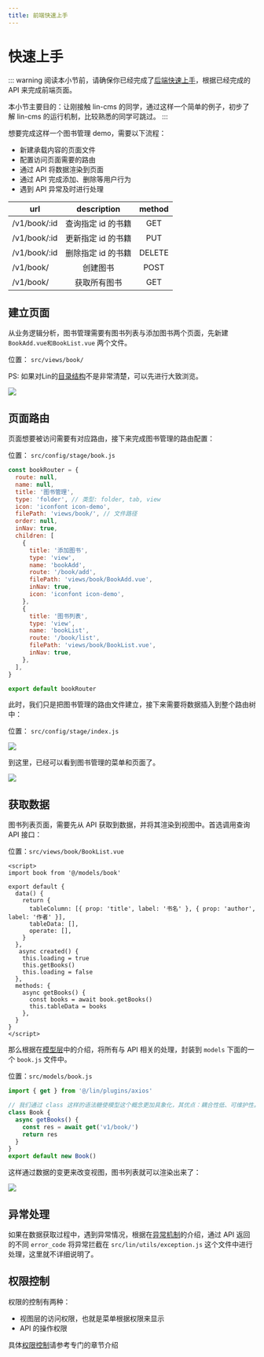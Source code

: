```yaml
---
title: 前端快速上手
---
```


# 快速上手

::: warning
阅读本小节前，请确保你已经完成了[后端快速上手](./backend-demo.md)，根据已经完成的 API 来完成前端页面。

本小节主要目的：让刚接触 lin-cms 的同学，通过这样一个简单的例子，初步了解 lin-cms 的运行机制，比较熟悉的同学可跳过。
:::

想要完成这样一个图书管理 demo，需要以下流程：

- 新建承载内容的页面文件
- 配置访问页面需要的路由
- 通过 API 将数据渲染到页面
- 通过 API 完成添加、删除等用户行为
- 遇到 API 异常及时进行处理

<!-- 一个图书管理模块，首先包括图书列表查看和图书添加功能，我们需要这样两个页面承载，想要访问页面就需要规定相关的路由，通过路由我们访问到了页面，这时候就要获取api数据渲染到页面上，在获取数据的过程中，如果发现异常要及时进行处理。 -->


| url             |      description      | method |
| --------------- | :-------------------: | :----: |
| /v1/book/:id    |  查询指定 id 的书籍   |  GET   |
| /v1/book/:id    |  更新指定 id 的书籍   |  PUT   |
| /v1/book/:id    |  删除指定 id 的书籍   | DELETE |
| /v1/book/       |       创建图书        |  POST  |
| /v1/book/       |     获取所有图书      |  GET   |

## 建立页面

从业务逻辑分析，图书管理需要有图书列表与添加图书两个页面，先新建 `BookAdd.vue和BookList.vue` 两个文件。

位置： `src/views/book/`

PS: 如果对Lin的[目录结构](../../client/catalog.md)不是非常清楚，可以先进行大致浏览。

<img-wrapper>
  <img src="https://consumerminiaclprd01.blob.core.chinacloudapi.cn/miniappbackground/sfgmember/lin/docs/book.png">
</img-wrapper>

## 页面路由

页面想要被访问需要有对应路由，接下来完成图书管理的路由配置：

位置： `src/config/stage/book.js`

```js
const bookRouter = {
  route: null,
  name: null,
  title: '图书管理',
  type: 'folder', // 类型: folder, tab, view
  icon: 'iconfont icon-demo',
  filePath: 'views/book/', // 文件路径
  order: null,
  inNav: true,
  children: [
    {
      title: '添加图书',
      type: 'view',
      name: 'bookAdd',
      route: '/book/add',
      filePath: 'views/book/BookAdd.vue',
      inNav: true,
      icon: 'iconfont icon-demo',
    },
    {
      title: '图书列表',
      type: 'view',
      name: 'bookList',
      route: '/book/list',
      filePath: 'views/book/BookList.vue',
      inNav: true,
    },
  ],
}

export default bookRouter

```

此时，我们只是把图书管理的路由文件建立，接下来需要将数据插入到整个路由树中：

位置： `src/config/stage/index.js`

<img-wrapper>
  <img src="https://consumerminiaclprd01.blob.core.chinacloudapi.cn/miniappbackground/sfgmember/lin/docs/book10.png">
</img-wrapper>

到这里，已经可以看到图书管理的菜单和页面了。

<img-wrapper>
  <img src="https://consumerminiaclprd01.blob.core.chinacloudapi.cn/miniappbackground/sfgmember/lin/docs/book8.png">
</img-wrapper>

## 获取数据

图书列表页面，需要先从 API 获取到数据，并将其渲染到视图中。首选调用查询 API 接口：

位置：`src/views/book/BookList.vue`

```vue
<script>
import book from '@/models/book'

export default {
  data() {
    return {
      tableColumn: [{ prop: 'title', label: '书名' }, { prop: 'author', label: '作者' }],
      tableData: [],
      operate: [],
    }
  },
   async created() {
    this.loading = true
    this.getBooks()
    this.loading = false
  },
  methods: {
    async getBooks() {
      const books = await book.getBooks()
      this.tableData = books
    },
  }
}
</script>
```


那么根据在[模型层](../../client/model.md)中的介绍，将所有与 API 相关的处理，封装到 `models` 下面的一个 `book.js` 文件中。

位置：`src/models/book.js`

```js
import { get } from '@/lin/plugins/axios'

// 我们通过 class 这样的语法糖使模型这个概念更加具象化，其优点：耦合性低、可维护性。
class Book {
  async getBooks() {
    const res = await get('v1/book/')
    return res
  }
}
export default new Book()
```
这样通过数据的变更来改变视图，图书列表就可以渲染出来了：

<img-wrapper>
  <img src="https://consumerminiaclprd01.blob.core.chinacloudapi.cn/miniappbackground/sfgmember/lin/docs/book9.png">
</img-wrapper>

## 异常处理

如果在数据获取过程中，遇到异常情况，根据在[异常机制](../../client/exception.md)的介绍，通过 API 返回的不同 `error_code` 将异常拦截在 `src/lin/utils/exception.js` 这个文件中进行处理，这里就不详细说明了。

## 权限控制

权限的控制有两种：

- 视图层的访问权限，也就是菜单根据权限来显示
- API 的操作权限

具体[权限控制](../../client/authority.md)请参考专门的章节介绍

<!-- 
首先，一个管理员登录后，我们在 vuex 中保存了该管理员的所有权限（超级管理员除外，超级管理员根据身份判断权限），存储在 `store` 中，字段是 `auths` ，所以你可以通过下面的方式来获得：

```vue
<script type="text/ecmascript-6">
import { mapGetters } from 'vuex'

export default {
  // ...
  computed: {
    // 使用对象展开运算符将 getter 混入 computed 对象中
    ...mapGetters([
      'auths',
      // ...
    ])
  }
}
</script>
```

auths 的数据结构是一个一维数组：

<img-wrapper>
  <img src="https://consumerminiaclprd01.blob.core.chinacloudapi.cn/miniappbackground/sfgmember/lin/docs/book2.png">
</img-wrapper>

在路由配置文件中添加属性 `right` ：

```js
const bookRouter = {
  route: null,
  name: null,
  title: '图书管理',
  type: 'folder', // 类型: folder, tab, view
  icon: 'iconfont icon-demo',
  filePath: 'views/book/', // 文件路径
  order: null,
  inNav: true,
  right: ['图书管理']
  children: []
}
```

那么如果当前登录的管理员没有 `图书管理` 权限，则不显示菜单，有权限则显示：

<!-- <img-wrapper>
  <img src="https://consumerminiaclprd01.blob.core.chinacloudapi.cn/miniappbackground/sfgmember/lin/docs/book3.png" style="display:inline-block;height:215px;">
  <img src="https://consumerminiaclprd01.blob.core.chinacloudapi.cn/miniappbackground/sfgmember/lin/docs/book4.png" style="display:inline-block;height:215px">
</img-wrapper> -->

<!-- 同样的，api 级别的控制，我们也提供了相应的指令：

```html
<button v-auth="'编辑图书'">编辑</button>
<button v-auth="'删除图书'">删除</button>
```

如果当前登录的管理员没有 `删除图书` 权限，则不显示该 DOM，有权限则显示：

<img-wrapper>
  <img src="https://consumerminiaclprd01.blob.core.chinacloudapi.cn/miniappbackground/sfgmember/lin/docs/book5.png" style="display:inline-block;height:215px;margin-right:10px">
  <img src="https://consumerminiaclprd01.blob.core.chinacloudapi.cn/miniappbackground/sfgmember/lin/docs/book6.png" style="display:inline-block;height:215px">
</img-wrapper> -->

<RightMenu />
